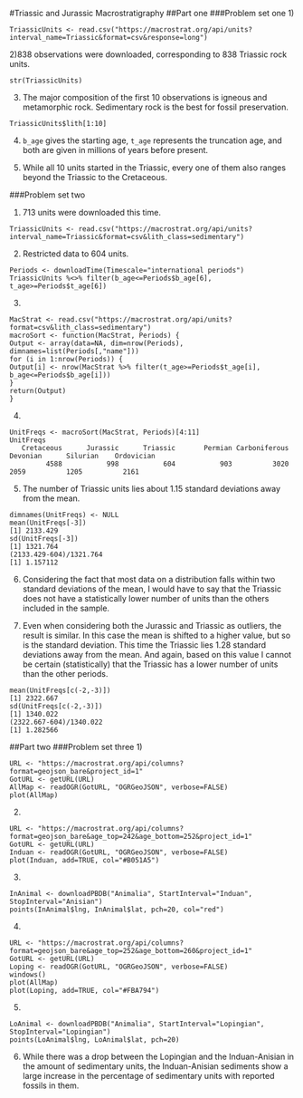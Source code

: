 #Triassic and Jurassic Macrostratigraphy
##Part one
###Problem set one
1)
```
TriassicUnits <- read.csv("https://macrostrat.org/api/units?interval_name=Triassic&format=csv&response=long")
```

2)838 observations were downloaded, corresponding to 838 Triassic rock units.
```
str(TriassicUnits)
```

3) The major composition of the first 10 observations is igneous and metamorphic rock. Sedimentary rock is the best for fossil preservation.
```
TriassicUnits$lith[1:10]
```

4) ```b_age``` gives the starting age, ```t_age``` represents the truncation age, and both are given in millions of years before present.

5) While all 10 units started in the Triassic, every one of them also ranges beyond the Triassic to the Cretaceous.

###Problem set two
1) 713 units were downloaded this time.
```
TriassicUnits <- read.csv("https://macrostrat.org/api/units?interval_name=Triassic&format=csv&lith_class=sedimentary")
```

2) Restricted data to 604 units.
```
Periods <- downloadTime(Timescale="international periods")
TriassicUnits %<>% filter(b_age<=Periods$b_age[6], t_age>=Periods$t_age[6])
```

3)
```
MacStrat <- read.csv("https://macrostrat.org/api/units?format=csv&lith_class=sedimentary")
macroSort <- function(MacStrat, Periods) {
Output <- array(data=NA, dim=nrow(Periods), dimnames=list(Periods[,"name"]))
for (i in 1:nrow(Periods)) {
Output[i] <- nrow(MacStrat %>% filter(t_age>=Periods$t_age[i], b_age<=Periods$b_age[i]))
}
return(Output)
}

```

4)
```
UnitFreqs <- macroSort(MacStrat, Periods)[4:11]
UnitFreqs
   Cretaceous      Jurassic      Triassic       Permian Carboniferous      Devonian      Silurian    Ordovician 
         4588           998           604           903          3020          2059          1205          2161
```

5) The number of Triassic units lies about 1.15 standard deviations away from the mean.
```
dimnames(UnitFreqs) <- NULL
mean(UnitFreqs[-3])
[1] 2133.429
sd(UnitFreqs[-3])
[1] 1321.764
(2133.429-604)/1321.764
[1] 1.157112
```

6) Considering the fact that most data on a distribution falls within two standard deviations of the mean, I would have to say that the Triassic does not have a statistically lower number of units than the others included in the sample.

7) Even when considering both the Jurassic and Triassic as outliers, the result is similar. In this case the mean is shifted to a higher value, but so is the standard deviation. This time the Triassic lies 1.28 standard deviations away from the mean. And again, based on this value I cannot be certain (statistically) that the Triassic has a lower number of units than the other periods.
```
mean(UnitFreqs[c(-2,-3)])
[1] 2322.667
sd(UnitFreqs[c(-2,-3)])
[1] 1340.022
(2322.667-604)/1340.022
[1] 1.282566
```

##Part two
###Problem set three
1)
```
URL <- "https://macrostrat.org/api/columns?format=geojson_bare&project_id=1"
GotURL <- getURL(URL)
AllMap <- readOGR(GotURL, "OGRGeoJSON", verbose=FALSE)
plot(AllMap)
```

2)
```
URL <- "https://macrostrat.org/api/columns?format=geojson_bare&age_top=242&age_bottom=252&project_id=1"
GotURL <- getURL(URL)
Induan <- readOGR(GotURL, "OGRGeoJSON", verbose=FALSE)
plot(Induan, add=TRUE, col="#B051A5")
```

3)
```
InAnimal <- downloadPBDB("Animalia", StartInterval="Induan", StopInterval="Anisian")
points(InAnimal$lng, InAnimal$lat, pch=20, col="red")
```

4)
```
URL <- "https://macrostrat.org/api/columns?format=geojson_bare&age_top=252&age_bottom=260&project_id=1"
GotURL <- getURL(URL)
Loping <- readOGR(GotURL, "OGRGeoJSON", verbose=FALSE)
windows()
plot(AllMap)
plot(Loping, add=TRUE, col="#FBA794")
```

5)
```
LoAnimal <- downloadPBDB("Animalia", StartInterval="Lopingian", StopInterval="Lopingian")
points(LoAnimal$lng, LoAnimal$lat, pch=20)
```

6) While there was a drop between the Lopingian and the Induan-Anisian in the amount of sedimentary units, the Induan-Anisian sediments show a large increase in the percentage of sedimentary units with reported fossils in them.

